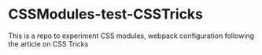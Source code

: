 # CSSModules-test-CSSTricks
This is a repo to experiment CSS modules, webpack configuration following the article on CSS Tricks
